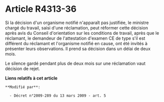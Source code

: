 # Article R4313-36

Si la décision d'un organisme notifié n'apparaît pas justifiée, le ministre chargé du travail, saisi d'une réclamation, peut
réformer cette décision après avis du Conseil d'orientation sur les conditions de travail, après que le réclamant, le
demandeur de l'attestation d'examen CE de type s'il est différent du réclamant et l'organisme notifié en cause, ont été
invités à présenter leurs observations. Il prend sa décision dans un délai de deux mois. 

Le silence gardé pendant plus de deux mois sur une réclamation vaut décision de rejet.

**Liens relatifs à cet article**

	**Modifié par**:

	  - Décret n°2009-289 du 13 mars 2009 - art. 5
